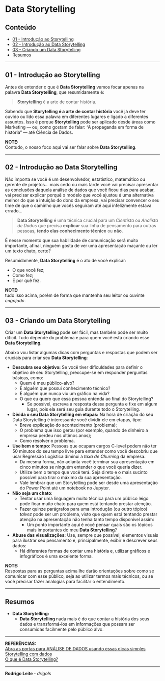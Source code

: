 # Data Storytelling

## Conteúdo

 - [01 - Introdução ao Storytelling](#intro-storytelling)
 - [02 - Introdução ao Data Storytelling](#intro-data-storytelling)
 - [03 - Criando um Data Storytelling](#create)
 - [Resumos](#resumes)

---

<div id="intro-storytelling"></div>

## 01 - Introdução ao Storytelling

Antes de entender o que é **Data Storytelling** vamos focar apenas na palavra **Data Storytelling**, que resumidamente é:

> **Storytelling** é a arte de contar história.

Sabendo que **Storytelling é a arte de contar história** você já deve ter ouvido ou lido essa palavra em diferentes lugares e ligado a diferentes assuntos. Isso é porque **Storytelling** pode ser aplicado desde áreas como Marketing — ou, como gostam de falar: “A propaganda em forma de história” — até Ciência de Dados.

**NOTE:**  
Contudo, o nosso foco aqui vai ser falar sobre **Data Storytelling**.

---

<div id="intro-data-storytelling"></div>

## 02 - Introdução ao Data Storytelling

Não importa se você é um desenvolvedor, estatístico, matemático ou gerente de projetos... mais cedo ou mais tarde você vai precisar apresentar as conclusões daquela análise de dados que você ficou dias para acabar, vai precisar explicar porquê o modelo que você ajustou é uma alternativa melhor do que a intuição do dono da empresa, vai precisar convencer o seu time de que o caminho que vocês seguiram até aqui infelizmente estava errado...

> **Data Storytelling** é uma técnica crucial para um *Cientista* ou *Analista de Dados* que precisa **explicar** sua linha de pensamento para outras pessoas, **tendo elas conhecimento técnico** ou **não**.

É nesse momento que sua habilidade de comunicação será muito importante, afinal, ninguém gosta de ver uma apresentação maçante ou ler um texto chato, certo?

Resumidamente, **Data Storytelling** é o ato de você explicar:

 - O que você fez;
 - Como fez;
 - E por quê fez.

**NOTE:**   
tudo isso acima, porém de forma que mantenha seu leitor ou ouvinte *engajado*.

---

<div id="create"></div>

## 03 - Criando um Data Storytelling

Criar um **Data Storytelling** pode ser fácil, mas também pode ser muito dificil. Tudo depende do problema e para quem você está criando esse **Data Storytelling**.

Abaixo vou listar algumas dicas com perguntas e respostas que podem ser cruciais para criar seu **Data Storytelling**:

 - **Descubra seu objetivo:** Se você tiver dificuldades para definir o objetivo de seu Storytelling, preocupe-se em responder perguntas básicas, como:
   - Quem é meu público-alvo?
   - É alguém que possui conhecimento técnico?
   - É alguém que nunca viu um gráfico na vida?
   - O que eu quero que essa pessoa entenda ao final do Storytelling?
     - Se possível, escreva a resposta dessa pergunta e fixe em algum lugar, pois ela será seu guia durante todo o Storytelling.
 - **Divida o seu Data Storytelling em etapas:** Na hora de criação do seu Data Storytelling é interessante você dividir ele em etapas, tipo:
   - Breve explicação do acontecimento (problema);
   - O problema que isso gerou (por exemplo, quando de dinheiro a empresa perdeu nos últimos anos);
   - Como resolver o problema.
 - **Use bem o tempo:** Pessoas que ocupam cargos C-level podem não ter 50 minutos do seu tempo livre para entender como você descobriu que usar Regressão Logística diminui a *taxa de Churning* da empresa.
   - Da mesma forma, não adianta você terminar sua apresentação em cinco minutos se ninguém entender o que você queria dizer.
   - Utilize bem o tempo que você terá. Seja direto e o mais sucinto possível para tirar o máximo da sua apresentação.
   - Vale lembrar que um Storytelling pode ser desde uma apresentação do Power Point até um notebook no Jupyter.
 - **Não seja um chato:**
   - Tentar usar uma linguagem muito técnica para um público leigo pode ficar muito chato para quem está tentando prestar atenção.
   - Fazer quinze parágrafos para uma introdução  (ou outro tópico) *talvez* pode ser um problema, visto que quem está tentando prestar atenção na apresentação não tenha tanto tempo disponível assim:
     - Um ponto importante aqui é você pensar quais são os tópicos mais importantes do meu **Data Storytelling**?
 - **Abuse das visualizações:** Use, sempre que possível, elementos visuais para ilustrar seu pensamento e, principalmente, exibir e descrever seus dados:
   - Há diferentes formas de contar uma história e, utilizar gráficos e infográficos é uma excelente forma.

**NOTE:**  
Respostas para as perguntas acima lhe darão orientações sobre como se comunicar com esse público, seja ao utilizar termos mais técnicos, ou se você precisar fazer analogias para facilitar o entendimento.

---

<div id="resumes"></div>

## Resumos

 - **Data Storytelling:**
   - **Data Storytelling** nada mais é do que contar a história dos seus dados e transformá-los em informações que possam ser consumidas facilmente pelo público alvo.

---

**REFERÊNCIAS:**  
[Abra as portas para ANÁLISE DE DADOS usando essas dicas simples Storytelling com dados](https://www.youtube.com/watch?v=WUtZ4jNstiE)  
[O que é Data Storytelling?](https://paulovasconcellos.com.br/o-que-%C3%A9-data-storytelling-ac5a924dcdaf)  

---

**Rodrigo Leite -** *drigols*
